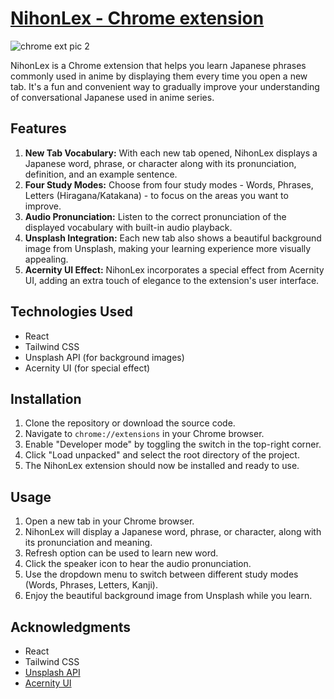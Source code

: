 # [NihonLex - Chrome extension](https://chromewebstore.google.com/detail/nihonlex/kbechaabdneggimaokfnibgcckgdmaig)
![chrome ext pic 2](https://github.com/kavyakunder/newrepo/assets/81958043/f9e5d596-7da9-438f-a6a1-89f7ad6e7a36)

NihonLex is a Chrome extension that helps you learn Japanese phrases commonly used in anime by displaying them every time you open a new tab. It's a fun and convenient way to gradually improve your understanding of conversational Japanese used in anime series.

## Features

1. **New Tab Vocabulary:** With each new tab opened, NihonLex displays a Japanese word, phrase, or character along with its pronunciation, definition, and an example sentence.
2. **Four Study Modes:** Choose from four study modes - Words, Phrases, Letters (Hiragana/Katakana) - to focus on the areas you want to improve.
3. **Audio Pronunciation:** Listen to the correct pronunciation of the displayed vocabulary with built-in audio playback.
4. **Unsplash Integration:** Each new tab also shows a beautiful background image from Unsplash, making your learning experience more visually appealing.
5. **Acernity UI Effect:** NihonLex incorporates a special effect from Acernity UI, adding an extra touch of elegance to the extension's user interface.

## Technologies Used

- React
- Tailwind CSS
- Unsplash API (for background images)
- Acernity UI (for special effect)

## Installation

1. Clone the repository or download the source code.
2. Navigate to `chrome://extensions` in your Chrome browser.
3. Enable "Developer mode" by toggling the switch in the top-right corner.
4. Click "Load unpacked" and select the root directory of the project.
5. The NihonLex extension should now be installed and ready to use.

## Usage

1. Open a new tab in your Chrome browser.
2. NihonLex will display a Japanese word, phrase, or character, along with its pronunciation and meaning.
3. Refresh option can be used to learn new word.
4. Click the speaker icon to hear the audio pronunciation.
5. Use the dropdown menu to switch between different study modes (Words, Phrases, Letters, Kanji).
6. Enjoy the beautiful background image from Unsplash while you learn.


## Acknowledgments

- React
- Tailwind CSS
- [Unsplash API](https://unsplash.com/developers)
- [Acernity UI](https://ui.aceternity.com/)
